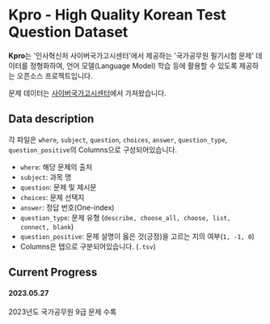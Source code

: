 # Kpro - High Quality Korean Test Question Dataset

**Kpro**는 '인사혁신처 사이버국가고시센터'에서 제공하는 '국가공무원 필기시험 문제' 데이터를 정형화하여, 언어 모델(Language Model) 학습 등에 활용할 수 있도록 제공하는 오픈소스 프로젝트입니다.

문제 데이터는 [사이버국가고시센터](https://www.gosi.kr/)에서 가져왔습니다.


## Data description

각 파일은 `where`, `subject`, `question`, `choices`, `answer`, `question_type`, `question_positive`의 Columns으로 구성되어있습니다.
- `where`: 해당 문제의 출처
- `subject`: 과목 명
- `question`: 문제 및 제시문
- `choices`: 문제 선택지
- `answer`: 정답 번호(One-index)
- `question_type`: 문제 유형 (`describe, choose_all, choose, list, connect, blank`)
- `question_positive`: 문제 설명이 옳은 것(긍정)을 고르는 지의 여부(`1, -1, 0`)
- Columns은 탭으로 구분되어있습니다. (`.tsv`)


## Current Progress
#### 2023.05.27
2023년도 국가공무원 9급 문제 수록
